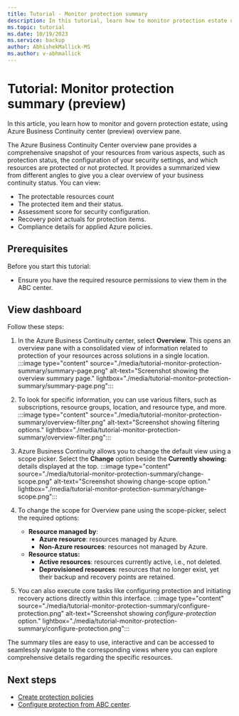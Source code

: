 ```yaml
---
title: Tutorial - Monitor protection summary
description: In this tutorial, learn how to monitor protection estate using Azure business continuity center overview pane. 
ms.topic: tutorial
ms.date: 10/19/2023
ms.service: backup
author: AbhishekMallick-MS
ms.author: v-abhmallick
---
```


# Tutorial: Monitor protection summary (preview)

In this article, you learn how to monitor and govern protection estate, using Azure Business Continuity center (preview) overview pane.

The Azure Business Continuity Center overview pane provides a comprehensive snapshot of your resources from various aspects, such as protection status, the configuration of your security settings, and which resources are protected or not protected. It provides a summarized view from different angles to give you a clear overview of your business continuity status. You can view:

- The protectable resources count
- The protected item and their status.
- Assessment score for security configuration.
- Recovery point actuals for protection items.
- Compliance details for applied Azure policies.

## Prerequisites

Before you start this tutorial:

- Ensure you have the required resource permissions to view them in the ABC center.

## View dashboard

Follow these steps:

1. In the Azure Business Continuity center, select **Overview**. This opens an overview pane with a consolidated view of information  related to protection of your resources across solutions in a single location. 
    :::image type="content" source="./media/tutorial-monitor-protection-summary/summary-page.png" alt-text="Screenshot showing the overview summary page." lightbox="./media/tutorial-monitor-protection-summary/summary-page.png":::
 
2. To look for specific information, you can use various filters, such as subscriptions, resource groups, location, and resource type, and more.
    :::image type="content" source="./media/tutorial-monitor-protection-summary/overview-filter.png" alt-text="Screenshot showing filtering options." lightbox="./media/tutorial-monitor-protection-summary/overview-filter.png":::
 
3. Azure Business Continuity allows you to change the default view using a scope picker. Select the **Change** option beside the **Currently showing:** details displayed at the top.
    :::image type="content" source="./media/tutorial-monitor-protection-summary/change-scope.png" alt-text="Screenshot showing change-scope option." lightbox="./media/tutorial-monitor-protection-summary/change-scope.png":::
 
4.	To change the scope for Overview pane using the scope-picker, select the required options: 
    - **Resource managed by**: 
        - **Azure resource**: resources managed by Azure.
        - **Non-Azure resources**: resources not managed by Azure.
    - **Resource status:**
        - **Active resources**: resources currently active, i.e., not deleted.
        - **Deprovisioned resources**: resources that no longer exist, yet their backup and recovery points are retained.

5. You can also execute core tasks like configuring protection and initiating recovery actions directly within this interface. 
    :::image type="content" source="./media/tutorial-monitor-protection-summary/configure-protection.png" alt-text="Screenshot showing *configure-protection* option." lightbox="./media/tutorial-monitor-protection-summary/configure-protection.png":::
 
The summary tiles are easy to use, interactive and can be accessed to seamlessly navigate to the corresponding views where you can explore comprehensive details regarding the specific resources.

 
## Next steps

- [Create protection policies](./backup-protection-policy.md)
- [Configure protection from ABC center](./tutorial-configure-protection-datasource.md).
